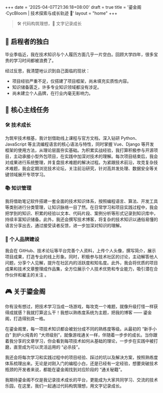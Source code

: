 +++
date = '2025-04-07T21:36:18+08:00'
draft = true
title = '鎏金阁·CycBloom | 技术探索与成长轨迹 🌈'
layout = "home"
+++

> 🛠️ 代码构筑理想，📖 文字记录成长

## 🌱 启程者的独白

毕业季临近，我在技术知识与个人履历方面几乎一片空白。回顾大学四年，很多宝贵的学习时间都被浪费了。

经过反思，我清楚地认识到自己面临的现状：

- 项目经验严重不足，仅搭建了项目框架，尚未填充实质性内容。
- 知识储备匮乏，许多专业知识领域都没有涉足。
- 尚未建立个人品牌，在行业内毫无影响力。

## 🚀 核心主线任务

### 🛠️ 技术成长

为筑牢技术根基，我计划借助线上课程与官方文档，深入钻研 Python、JavaScript 等主流编程语言的核心语法与特性，同时掌握 Vue、Django 等开发框架的使用方法，从理论层面夯实基础。为积累实战经验，我打算积极参与开源项目，主动承接小型外包项目，在实践中加深对技术的理解。每次项目结束后，我会对成果进行系统整理，并复盘技术难题的解决过程。为紧跟技术前沿，攻克复杂技术难题，我会定期浏览技术论坛，关注前沿研究，针对高并发处理、数据安全等关键领域展开专项学习。

### 📚 知识管理

我将借助笔记软件搭建一套全面的技术知识体系，按照编程语言、算法、开发工具等类别进行分类管理，让知识脉络一目了然。在日常学习和项目实践过程中，我会把学到的知识、积累的经验以文本、代码片段、案例分析等形式记录到知识库中，持续丰富知识储备。此外，我还会撰写技术博客，将复杂的技术知识以通俗易懂的语言分享出去，通过接受读者反馈，进一步加深对知识的理解。

### 🏅 个人品牌建设

我会在 GitHub、技术论坛等平台完善个人资料，上传个人头像，撰写简介，展示项目成果，打造专业的线上形象。同时，积极参与技术社区的讨论，主动解答他人问题，分享个人见解，提升在社区内的活跃度和知名度。此外，我会将优质的项目成果和技术文章整理成作品集，全方位展示个人技术优势和专业能力，吸引潜在合作伙伴和雇主的关注 。

## 🎮 关于鎏金阁

你有没有想过，把技术学习当成一场游戏，每攻克一个难题，就像升级打怪一样获得成就感？我就打算这么干！我想以熟练度系统为主题，把我的博客 —— 鎏金阁，打造得别具一格。​

在鎏金阁里，每一项技术知识都会被划分成不同的熟练度等级。从最初的 “新手小白” 到炉火纯青的 “大师级别”，就像游戏通关一样，伴随着一步步的成长。当你跟着我分享的文章学习，你会看到每项技术如何从基础的理论，一步步在实践中被打磨，直至成为可以灵活运用的 “必杀技”。​

我还会将每次学习和实践过程中的项目经验、踩过的坑以及解决方案，按照熟练度体系梳理出来。无论是对刚入门的编程小白，还是已经有一定经验，想要突破技术瓶颈的开发者来说，都能在鎏金阁找到对应阶段的 “通关秘籍”。​

我期待鎏金阁不仅是我记录技术成长的平台，更能成为大家共同学习、交流的技术乐园，在这里，我们一起通过代码构筑理想，用文字记录成长。
